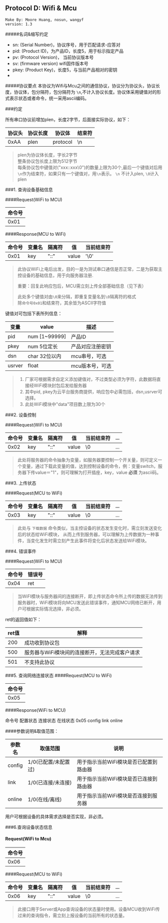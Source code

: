 ##  Protocol D: Wifi & Mcu

	Make By: Moore Huang, nosun, wangyf
	version: 1.3

#####名词&缩写约定
+ sn: (Serial Number)，协议序号，用于匹配请求-应答对  
+ pid: (Product ID)，为产品ID，长度5，用于标示指定产品
+ pv: (Protocol Version)， 当前协议版本号 
+ sv: (firmware version) wifi固件版本号
+ pkey: (Product Key)，长度5，与当前产品相对的密钥
+ [xxx]: 被'[',']'包围的JSON项为传输中非必需包含项

#####协议要点
本协议为Wifi与Mcu之间的通信协议，协议分为协议头，协议长度，协议体，包分隔符，包分隔符为 `\n`,不计入协议长度。协议体采用键值对的形式表示状态或者命令，统一采用ascii编码。

###约定

所有串口协议前增加plen，长度2字节，后面接实际协议，如下：

<table>
  <thead>
    <tr>
      <th>协议头</th>
      <th>协议长度</th>
      <th>协议体</th>
      <th>结束符</th>
    </tr>
  </thead>
  <tbody>
    <tr>
      <td>0xAA</td>
      <td>plen</td>
      <td>protocol</td>
      <td>\n</td>
    </tr>
  </tbody>
</table>

> plen为协议体长度，字长2字节   
> 整条协议包长度上限为512字节   
> 每条协议包中键值对("xxx::xxx\0")的数量上限为30个,最后一个键值对后用`\n`作为结束符，如果只有一个键值对，用`\n`表示。
> `\n` 不计入plen, `\0`计入plen

###1. 查询设备基础信息

####Request(WiFi to MCU)

<table>
  <thead>
    <tr>
      <th>命令号</th>
    </tr>
  </thead>
  <tbody>
    <tr>
      <td>0x01</td>
    </tr>
  </tbody>
</table>

####Response(MCU to WiFi)

<table>
  <thead>
    <tr>
      <th>命令号</th>
      <th>变量名</th>
      <th>隔离符</th>
      <th>值</th>
      <th>当前结束符</th>
    </tr>
  </thead>
  <tbody>
    <tr>
      <td>0x01</td>
      <td>key</td>
      <td>"::"</td>
      <td>value</td>
      <td>'\0'</td>
    </tr>
  </tbody>
</table>


>此协议WiFi上电后出发，目的一是为测试串口通信是否正常，二是为获取主控设备的基础信息，用于向服务器注册.  
>
>重要：回复此响应包后，MCU需立刻上传全部基础信息（见下表）  
>
>此处多个键值对由`\0`来分隔，即重复变量名到`\0`隔离符的格式  
>除`命令号0x01`和结束符，其余皆为ASCII字符值

键值对可包括下表所列信息：

<table>
  <thead>
    <tr>
      <th>变量</th>
	  <th>value</th>	
      <th>描述</th>
    </tr>
  </thead>
  <tbody>
    <tr>
      <td>pid</td>
      <td>num [1~99999]</td>   
	  <td>产品ID</td>
    </tr>
  </tbody>
  <tbody>
    <tr>
      <td>pkey</td>
      <td>num 5位定长</td>
	  <td>产品对应注册密钥</td>
    </tr>
  </tbody>
  <tbody>
    <tr>
      <td>dsn</td>
      <td>char 32位以内</td>
	  <td>mcu串号，可选</td>
    </tr>
  </tbody>
  <tbody>
    <tr>
      <td>usrver</td>
      <td>float</td>
	  <td>mcu版本号，可选</td>
    </tr>
  </tbody>
</table>

>1. 厂家可根据需求自定义添加键值对，不过类型必须为字符，此数据将直接经WiFi模块封包后发给服务器  
>2. 其中pid, pkey为云平台服务商提供，响应包中必需包括，dsn,usrver可选择。  
>3. 此处WiFi模块中"data"项目数上限为30个
	
###2. 设备控制

####Request(WiFi to MCU)
<table>
  <thead>
    <tr>
      <th>命令号</th>
      <th>变量名</th>
      <th>隔离符</th>
      <th>值</th>
      <th>当前结束符</th>
      <th>...</th>
    </tr>
  </thead>
  <tbody>
    <tr>
      <td>0x02</td>
	  <td>key</td>
      <td>"::" </td>
	  <td>value</td>
	  <td>\0</td>
      <td>...</td>
    </tr>
  </tbody>
</table>

> 此处将服务器的命令抽象为变量，如服务器要控制一个开关量，则可定义一个变量，通过下载此变量的值，达到控制设备的命令，例：变量switch，服务器下传value＝"1"，则可理解为打开插座，key，value **必须** 为ascii码。
    
###3. 上传状态

####Request(MCU to WiFi)

<table>
  <thead>
    <tr>
      <th>命令号</th>
      <th>变量名</th>
      <th>隔离符</th>
      <th>值</th>
      <th>当前结束符</th>
      <th>...</th>
    </tr>
  </thead>
  <tbody>
    <tr>
      <td>0x03</td>
	  <td>key</td>
      <td>"::" </td>
	  <td>value</td>
	  <td>\0</td>
      <td>...</td>
    </tr>
  </tbody>
</table>

> 此处与 `下载数据` 命令类似，当主控设备的状态发生变化时，需立刻发送变化后的状态给WiFi模块，
> 从而上传到服务器，可以理解为上传数据为一种事件，当变化发生时需立刻产生此事件将变化后状态发送给WiFi模块。

###4. 错误事件

####Request(WiFi to MCU)
<table>
  <thead>
    <tr>
      <th>命令号</th>
      <th>错误号</th>
    </tr>
  </thead>
  <tbody>
    <tr>
      <td>0x04</td>
	  <td>ret</td>
    </tr>
  </tbody>
</table>

> 当WiFI模块与服务器间的连接断开，即上传状态命令所上传的数据无法传到服务器时，WiFi模块将向MCU发送此错误事件，通知MCU网络已断开，用户可根据实际情况选择，非必须。

ret的返回值如下：

<table>
  <thead>
    <tr>
      <th>ret值</th>
      <th>解释</th>
    </tr>
  </thead>
  <tbody>
    <tr>
      <td>200</td>
	  <td>成功收到协议包</td>
    </tr>
  </tbody>
  <tbody>
    <tr>
      <td>500</td>
	  <td>服务器与WiFi模块间的连接断开，无法完成客户请求</td>
    </tr>
  </tbody>
  <tbody>
    <tr>
      <td>501</td>
	  <td>不支持此协议</td>
    </tr>
  </tbody>
</table>

###5. 查询网络连接状态
####Request(MCU to WiFi)
<table>
  <thead>
    <tr>
      <th>命令号</th>
    </tr>
  </thead>
  <tbody>
    <tr>
      <td>0x05</td>
    </tr>
  </tbody>
</table>

####Response(WiFi to MCU)

命令号 	配置状态 	连接状态 	在线状态
0x05 	config 	link 	online

####参数说明&取值范围：
<table>
	<thead>
		<th>参数名</th>
		<th>取值范围</th>
		<th>说明</th>
	</thead>
	<tbody>
		<tr>
			<td>config</td>
			<td>1/0(已配置/未配置过)</td>
			<td>用于指示当前WiFi模块是否已配置到路由器</td>
		</tr>
		<tr>
			<td>link</td>
			<td>1/0(已连接/未连接)</td>
			<td>用于指示当前WiFi模块是否已连接到路由器</td>
		</tr>
		<tr>
			<td>online</td>
			<td>1/0(在线/离线)</td>
			<td>用于指示当前WiFi模块是否连接到服务器</td>
		</tr>
	</tbody>
</table>

用户可根据设备的具体需求选择是否实现，非必须。


###6.查询设备状态信息

#### Request(WiFi to Mcu)
<table>
  <thead>
    <tr>
      <th>命令号</th>
    </tr>
  </thead>
  <tbody>
    <tr>
      <td>0x06</td>
    </tr>
  </tbody>
</table>

####Request(MCU to WiFi)

<table>
  <thead>
    <tr>
      <th>命令号</th>
      <th>变量名</th>
      <th>隔离符</th>
      <th>值</th>
      <th>当前结束符</th>
      <th>...</th>
    </tr>
  </thead>
  <tbody>
    <tr>
      <td>0x06</td>
	  <td>key</td>
      <td>"::" </td>
	  <td>value</td>
	  <td>\0</td>
      <td>...</td>
    </tr>
  </tbody>
</table>

> 此接口用于Server或App查询设备的状态量时使用。设备MCU收到WiFi传过来的查询指令，需立刻上报设备的当前所有的状态量。
